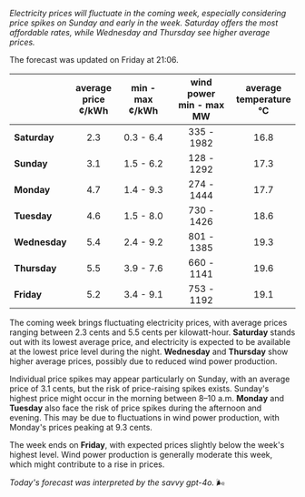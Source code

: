 *Electricity prices will fluctuate in the coming week, especially considering price spikes on Sunday and early in the week. Saturday offers the most affordable rates, while Wednesday and Thursday see higher average prices.*

The forecast was updated on Friday at 21:06.

|             | average<br>price<br>¢/kWh | min - max<br>¢/kWh | wind power<br>min - max<br>MW | average<br>temperature<br>°C |
|:-------------|:----------------:|:----------------:|:-------------:|:-------------:|
| **Saturday** | 2.3             | 0.3 - 6.4        | 335 - 1982    | 16.8          |
| **Sunday** | 3.1             | 1.5 - 6.2        | 128 - 1292    | 17.3          |
| **Monday** | 4.7             | 1.4 - 9.3        | 274 - 1444    | 17.7          |
| **Tuesday**   | 4.6             | 1.5 - 8.0        | 730 - 1426    | 18.6          |
| **Wednesday** | 5.4             | 2.4 - 9.2        | 801 - 1385    | 19.3          |
| **Thursday**  | 5.5             | 3.9 - 7.6        | 660 - 1141    | 19.6          |
| **Friday** | 5.2             | 3.4 - 9.1        | 753 - 1192    | 19.1          |

The coming week brings fluctuating electricity prices, with average prices ranging between 2.3 cents and 5.5 cents per kilowatt-hour. **Saturday** stands out with its lowest average price, and electricity is expected to be available at the lowest price level during the night. **Wednesday** and **Thursday** show higher average prices, possibly due to reduced wind power production.

Individual price spikes may appear particularly on Sunday, with an average price of 3.1 cents, but the risk of price-raising spikes exists. Sunday's highest price might occur in the morning between 8–10 a.m. **Monday** and **Tuesday** also face the risk of price spikes during the afternoon and evening. This may be due to fluctuations in wind power production, with Monday's prices peaking at 9.3 cents.

The week ends on **Friday**, with expected prices slightly below the week's highest level. Wind power production is generally moderate this week, which might contribute to a rise in prices.

*Today's forecast was interpreted by the savvy gpt-4o.* 🌬️
